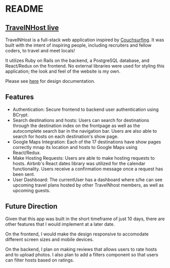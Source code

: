 # README


## [TravelNHost live](https://travelnhost.herokuapp.com/#/)

TravelNHost is a full-stack web application inspired by [Couchsurfing](https://www.couchsurfing.com). It was built with the intent of inspiring people, including recruiters and fellow coders, to travel and meet locals!

It utilizes Ruby on Rails on the backend, a PostgreSQL database, and React/Redux on the frontend. No external libraries were used for styling this application; the look and feel of the website is my own. 

Please see [here](https://github.com/ayoung0131/TravelNHost/wiki) for design documentation. 

## Features 

* Authentication: Secure frontend to backend user authentication using BCrypt.
* Search destinations and hosts: Users can search for destinations through the destination index on the frontpage as well as the autocomplete search bar in the navigation bar. Users are also able to search for hosts on each destination's show page.
* Google Maps Integration: Each of the 17 destinations have show pages correctly mnap its location and hosts to Google Maps using React/Redux. 
* Make Hosting Requests: Users are able to make hosting requests to hosts. Airbnb's React dates library was utilized for the calendar functionality. Users receive a confirmation message once a request has been sent. 
* User Dashboard: The currentUser has a dashboard where s/he can see upcoming travel plans hosted by other TravelNhost members, as well as upcoming guests.  

## Future Direction 

Given that this app was built in the short timeframe of just 10 days, there are other features that I would implement at a later date. 

On the frontend, I would make the design responsive to accomodate different screen sizes and mobile devices. 

On the backend, I plan on making reviews that allows users to rate hosts and to upload photos. I also plan to add a filters component so that users can filter hosts based on ratings. 
